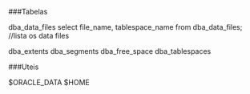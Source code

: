 ###Tabelas

dba_data_files
	select file_name, tablespace_name from dba_data_files; //lista os data files
    
dba_extents
dba_segments
dba_free_space
dba_tablespaces
    
###Uteis

$ORACLE_DATA
$HOME
    

